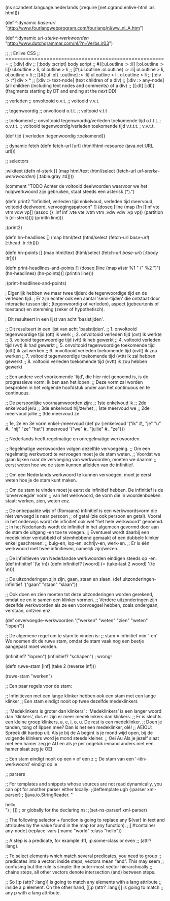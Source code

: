 (ns scandent.language.nederlands
  (:require [net.cgrand.enlive-html :as html]))

(def ^:dynamic *base-url* "http://www.fourlangwebprogram.com/fourlang/nl/ww_nl_A.htm")

(def ^:dynamic *url-sterke-werkwoorden* "http://www.dutchgrammar.com/nl/?n=Verbs.ir03")


;; ;;   Enlive                                       CSS
;;   =======================================================
;;   [:div]                                       div
;;   [:body :script]                              body script
;;   #{[:ul.outline :> :li] [:ol.outline :> li]}  ul.outline > li, ol.outline > li
;;   [#{:ul.outline :ol.outline} :> :li]          ul.outline > li, ol.outline > li
;;   [[#{:ul :ol} :.outline] :> :li]              ul.outline > li, ol.outline > li
;;   [:div :> :*]                                 div > *
;;   [:div :> text-node]                          (text children of a div)
;;   [:div :> any-node]                           (all children (including text nodes and comments) of a div)
;;   {[:dt] [:dl]}                                (fragments starting by DT and ending at the *next* DD)

;; verleden
;; onvoltooid o.v.t.
;; voltooid v.v.t.

;; tegenwoordig
;; onvoltooid o.t.t.
;; voltooid v.t.t

;; toekomend
;; onvoltooid tegenwoordig/verleden toekomende tijd o.t.t.t. ; o.v.t.t.
;; voltooid tegenwoordig/verleden toekomende tijd v.t.t.t. ; v.v.t.t.

(def tijd {:verleden :tegenwoordig :toekomend})


;; dynamic fetch
(defn fetch-url [url]
  (html/html-resource (java.net.URL. url)))


;; selectors

;wikitext
(defn nl-sterk [] (map html/text (html/select (fetch-url *url-sterke-werkwoorden*) [:table.gray :td])))

(comment "TODO Achter de voltooid deelwoorden waarvoor we het hulpwerkwoord zijn gebruiken, staat steeds een asterisk (*).")

(defn print2
"Infinitief, verleden tijd enkelvoud,	verleden tijd meervoud,	voltooid deelwoord, vervoegingspatroon"
  [] (doseq [line
             (map (fn [[inf vte vtm vdw vp]]
                         (assoc {} :inf inf :vte vte :vtm vtm :vdw vdw :vp vp))
                             (partition 5 (nl-sterk)))]
        (println line)))

;(print2)


(defn hn-headlines []
  (map html/text (html/select (fetch-url *base-url*) [:thead :tr :th])))

(defn hn-points []
  (map html/text (html/select (fetch-url *base-url*) [:tbody :tr])))

(defn print-headlines-and-points []
  (doseq [line (map #(str %1 " (" %2 ")") (hn-headlines) (hn-points))]
    (println line)))



;(print-headlines-and-points)

; Eigenlijk hebben we maar twee tijden: de tegenwoordige tijd en de verleden tijd.
; Er zijn echter ook een aantal 'semi-tijden' die ontstaat door interactie tussen tijd
; (tegenwoordig of verleden), aspect (gebeurtenis of toestand) en stemming (zeker of hypothetisch).

; Dit resulteert in een lijst van acht 'basistijden'.

;; Dit resulteert in een lijst van acht 'basistijden'.
;; 1. onvoltooid tegenwoordige tijd (ott)	ik werk
;; 2. onvoltooid verleden tijd (ovt)	ik werkte
;; 3. voltooid tegenwoordige tijd (vtt)	ik heb gewerkt
;; 4. voltooid verleden tijd (vvt)	ik had gewerkt
;; 5. onvoltooid tegenwoordige toekomende tijd (ottt)	ik zal werken
;; 6. onvoltooid verleden toekomende tijd (ovtt)	ik zou werken
;; 7. voltooid tegenwoordige toekomende tijd (vttt)	ik zal hebben gewerkt
;; 8. voltooid verleden toekomende tijd (vvtt)	ik zou hebben gewerkt

;; Een andere veel voorkomende 'tijd', die hier niet genoemd is, is de progressieve vorm: ik ben aan het lopen.
;; Deze vorm zal worden besproken in het volgende hoofdstuk onder aan het continuous en te continuous.

;; De persoonlijke voornaamwoorden zijn:
;; 1ste enkelvoud	ik
;; 2de enkelvoud	je/u
;; 3de enkelvoud	hij/ze/het
;; 1ste meervoud	we
;; 2de meervoud	jullie
;; 3de meervoud	ze

;; 1e, 2e en 3e vorm enkel-/meervoud
(def pv {:enkelvoud '("ik" #_ "je" "u" #_ "hij" "ze" "het")
         :meervoud  '("we" #_ "jullie" #_ "ze")})

;; Nederlands heeft regelmatige en onregelmatige werkwoorden.

;; Regelmatige werkwoorden volgen dezelfde vervoegeing.
;; Om een regelmatig werkwoord te vervoegen moet je de stam weten.
;; Voordat we gaan kijken naar de vervoeging van werkwoorden, moeten we daarom
;; eerst weten hoe we de stam kunnen afleiden van de infinitief.

;; Om een Nederlands werkwoord te kunnen vervoegen, moet je eerst weten hoe je de stam kunt maken.

;; Om de stam te vinden moet je eerst de infinitief hebben. De infinitief is de 'onvervoegde' vorm
;; van het werkwoord, de vorm die in woordenboeken staat: werken, zien, weten enz.

;; De onbepaalde wijs of (Romaans) infinitief is een werkwoordsvorm die niet vervoegd is naar persoon
;; of getal (zie ook persoon en getal). Vooral in het onderwijs wordt de infinitief ook wel "het hele werkwoord" genoemd.
;; In het Nederlands wordt de infinitief in het algemeen gevormd door aan de stam de uitgang -en toe te voegen.
;; Eventueel wordt daarbij een medeklinker verdubbeld of stemhebbend gemaakt of een dubbele klinker enkel geschreven:
;; buig-en, lop-en, schrijv-en, werk-en.
;; Er is één werkwoord met twee infinitieven, namelijk zijn/wezen.

;; De infinitieven van Nederlandse werkwoorden eindigen steeds op -en.
(def infinitief '(\e \n))
(defn infinitief? [woord] (= (take-last 2 woord) '(\e \n)))

;; De uitzonderingen zijn zijn, gaan, staan en slaan.
(def uitzonderingen-infinitief '("gaan" "staan" "slaan"))


;; Ook doen en zien moeten tot deze uitzonderingen worden gerekend, omdat oe en ie samen een klinker vormen.
;; Verdere uitzonderingen zijn dezelfde werkwoorden als ze een voorvoegsel hebben, zoals ondergaan, verstaan, ontzien enz.

(def onvervoegde-werkwoorden '("werken" "weten" "zien" "weten" "lopen"))

;; De algemene regel om te stam te vinden is:
;; stam = infinitief min '-en' We noemen dit de ruwe stam, omdat de stam vaak nog een beetje aangepast moet worden.


(infinitief? "lopren")
(infinitief? "schapen") ; wrong!

(defn ruwe-stam [inf] (take 2 (reverse inf)))

(ruwe-stam "werken")



;; Een paar regels voor de stam:

;; Infinitieven met een lange klinker hebben ook een stam met een lange klinker
;; Een stam eindigt nooit op twee dezelfde medeklinkers

  ;; ‘Medeklinkers is groter dan klinkers’ : ‘Medeklinkers’ is een langer woord dan ‘klinkers’, dus er zijn er meer medeklinkers dan klinkers.
  ;; Er is slechts een kleine groep klinkers, a, e, i, o, u. De rest is een medeklinker.
  ;; Doen je tanden, tong of lippen mee? Dan is het een medeklinker, olé!
  ;; AEIOU: Spreek dit hardop uit. Als je bij de A begint is je mond wijd open, bij de volgende klinkers word je mond steeds kleiner.
  ;; Oei Au Als je jezelf slaat met een hamer zeg je AU en als je per ongeluk iemand anders met een hamer slaat zeg je OEI

;; Een stam eindigt nooit op een v of een z
;; De stam van een '-iën-werkwoord' eindigt op ie




;; parsers

;; For templates and snippets whose sources are not read dynamically, you can opt for another parser either locally:
;(deftemplate ugh {:parser xml-parser}
; (java.io.StringReader. "<a><div>hello</div></a>")
;  [])
; or globally for the declaring ns:
;(set-ns-parser! xml-parser)

;; The following selector + function is going to replace any ${var} in text and attributes by the value found in the map (or any function).
;;[:#container any-node] (replace-vars {:name "world" :class "hello"})

;; A step is a predicate, for example :h1, :p.some-class or even
;; (attr? :lang).

;; To select elements which match several predicates, you need to group
;; predicates into a vector: inside steps, vectors mean “and”. This may seem
;; confusing but the rule is simple: the outer-most vector hierarchically
;; chains steps, all other vectors denote intersection (and) between steps.

;; So [:p (attr? :lang)] is going to match any elements with a lang attribute
;; inside a p element. On the other hand, [[:p (attr? :lang)]] is going to match
;; any p with a lang attribute.